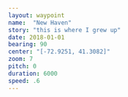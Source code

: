 ```yaml
---
layout: waypoint
name:  "New Haven"
story: "this is where I grew up"
date: 2018-01-01
bearing: 90
center: "[-72.9251, 41.3082]"
zoom: 7
pitch: 0
duration: 6000
speed: .6
---
```

